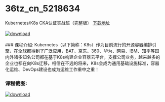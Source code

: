 # 36tz_cn_5218634
Kubernetes/K8s CKA认证实战班（完整版）
[下载地址](http://www.36tz.cn/article/5218634 "下载地址")
<br/></br>[![download](http://36tz.cn/muke_img/2021_02_1-83-300x169.png "下载地址")](http://www.36tz.cn/article/5218634 "下载地址")
<br/></br>### 课程介绍:
Kubernetes（以下简称：K8s）作为目前流行的开源容器编排引擎，在全球都得到了广泛应用，BAT、京东、360、华为、网易、IBM、知乎等国内外诸多知名公司都在基于K8s构建企业容器云平台，支撑公司业务，越来越多的企业也都在向K8s迁移，相信在不远的将来，K8s会成为通用基础设施标准，容器化运维、DevOps建设也成为运维工作重中之重！

### 课程截图:
[![download](http://36tz.cn/muke_img/2021_02_2-88.png "下载地址")](http://www.36tz.cn/article/5218634 "下载地址")
